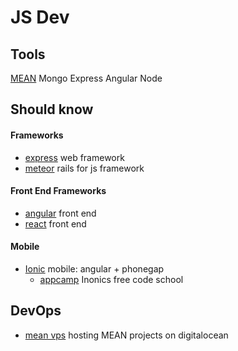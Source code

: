 JS Dev
=========

## Tools
[MEAN](http://mean.io/) Mongo Express Angular Node


## Should know

#### Frameworks
* [express](https://github.com/strongloop/express) web framework
* [meteor](https://github.com/meteor/meteor) rails for js framework

#### Front End Frameworks
* [angular](https://github.com/angular/angular.js) front end
* [react](https://github.com/facebook/react ) front end

#### Mobile
* [Ionic](https://github.com/driftyco/ionic) mobile: angular + phonegap
  - [appcamp](http://appcamp.io) Inonics free code school   

## DevOps
 
* [mean vps](http://www.nikola-breznjak.com/blog/codeproject/how-to-get-your-mean-stack-up-and-running-in-less-than-a-minute/) hosting MEAN projects on digitalocean 
